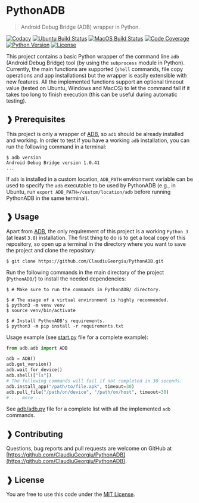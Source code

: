# PythonADB

> Android Debug Bridge (ADB) wrapper in Python.

[![Codacy](https://app.codacy.com/project/badge/Grade/18fa128fe8414a79a32c126f036dd6ac)](https://app.codacy.com/gh/ClaudiuGeorgiu/PythonADB)
[![Ubuntu Build Status](https://github.com/ClaudiuGeorgiu/PythonADB/actions/workflows/ubuntu.yml/badge.svg)](https://github.com/ClaudiuGeorgiu/PythonADB/actions/workflows/ubuntu.yml)
[![MacOS Build Status](https://github.com/ClaudiuGeorgiu/PythonADB/actions/workflows/macos.yml/badge.svg)](https://github.com/ClaudiuGeorgiu/PythonADB/actions/workflows/macos.yml)
[![Code Coverage](https://codecov.io/gh/ClaudiuGeorgiu/PythonADB/badge.svg)](https://codecov.io/gh/ClaudiuGeorgiu/PythonADB)
[![Python Version](https://img.shields.io/badge/Python-3.8%2B-green.svg?logo=python&logoColor=white)](https://www.python.org/downloads/)
[![License](https://img.shields.io/badge/license-MIT-blue.svg)](https://github.com/ClaudiuGeorgiu/PythonADB/blob/master/LICENSE)



This project contains a basic Python wrapper of the command line `adb` (Android Debug
Bridge) tool (by using the `subprocess` module in Python). Currently, the main functions
are supported (`shell` commands, file copy operations and app installations) but the
wrapper is easily extensible with new features. All the implemented functions support an
optional timeout value (tested on Ubuntu, Windows and MacOS) to let the command fail if
it takes too long to finish execution (this can be useful during automatic testing).



## ❱ Prerequisites

This project is only a wrapper of [ADB](https://developer.android.com/tools/adb), so
`adb` should be already installed and working. In order to test if you have a working
`adb` installation, you can run the following command in a terminal:

```Shell
$ adb version
Android Debug Bridge version 1.0.41
...
```

If `adb` is installed in a custom location, `ADB_PATH` environment variable can be used
to specify the `adb` executable to be used by PythonADB (e.g., in Ubuntu, run
`export ADB_PATH=/custom/location/adb` before running PythonADB in the same terminal).



## ❱ Usage

Apart from [ADB](https://developer.android.com/tools/adb), the only requirement of this
project is a working `Python 3` (at least `3.8`) installation. The first thing to do is
to get a local copy of this repository, so open up a terminal in the directory where you
want to save the project and clone the repository:

```Shell
$ git clone https://github.com/ClaudiuGeorgiu/PythonADB.git
```

Run the following commands in the main directory of the project (`PythonADB/`) to
install the needed dependencies:

```Shell
$ # Make sure to run the commands in PythonADB/ directory.

$ # The usage of a virtual environment is highly recommended.
$ python3 -m venv venv
$ source venv/bin/activate

$ # Install PythonADB's requirements.
$ python3 -m pip install -r requirements.txt
```

Usage example (see
[start.py](https://github.com/ClaudiuGeorgiu/PythonADB/blob/master/start.py) file for a
complete example):

```Python
from adb.adb import ADB

adb = ADB()
adb.get_version()
adb.wait_for_device()
adb.shell(["ls"])
# The following commands will fail if not completed in 30 seconds.
adb.install_app("/path/to/file.apk", timeout=30)
adb.pull_file("/path/on/device", "/path/on/host", timeout=30)
# ... more ...
```

See [adb/adb.py](https://github.com/ClaudiuGeorgiu/PythonADB/blob/master/adb/adb.py)
file for a complete list with all the implemented `adb` commands.



## ❱ Contributing

Questions, bug reports and pull requests are welcome on GitHub at
[https://github.com/ClaudiuGeorgiu/PythonADB](https://github.com/ClaudiuGeorgiu/PythonADB).



## ❱ License

You are free to use this code under the
[MIT License](https://github.com/ClaudiuGeorgiu/PythonADB/blob/master/LICENSE).
